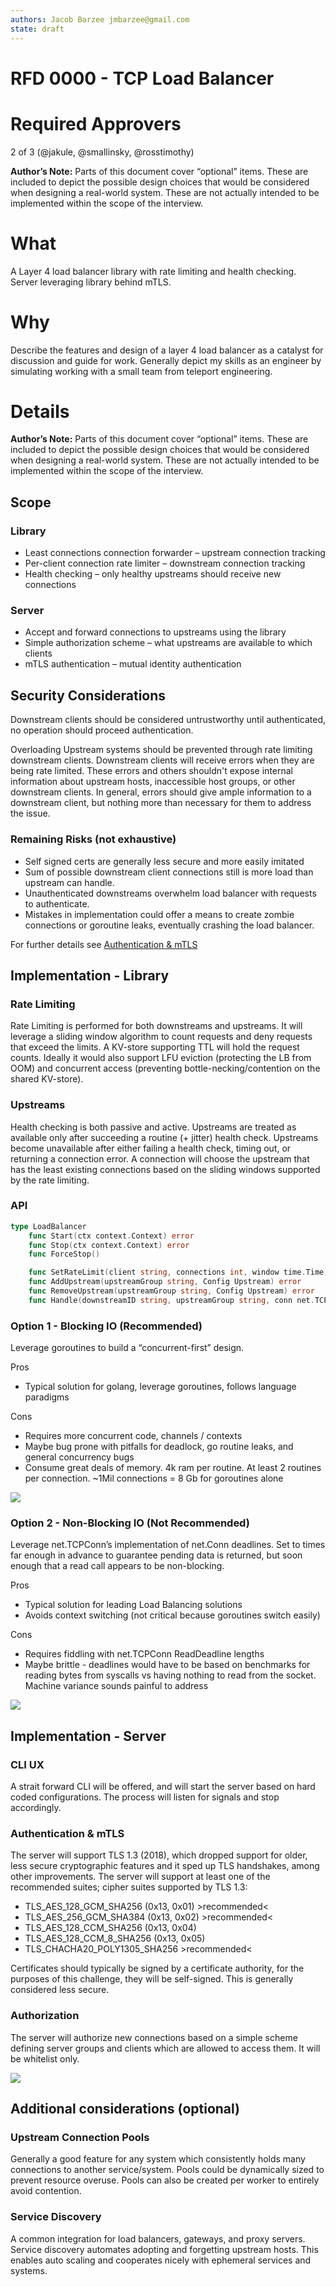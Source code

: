 ```yaml
---
authors: Jacob Barzee jmbarzee@gmail.com
state: draft
---
```



# **RFD 0000 - TCP Load Balancer**

# Required Approvers
2 of 3 (@jakule, @smallinsky, @rosstimothy)

**Author’s Note:** Parts of this document cover “optional” items. These are included to depict the possible design choices that would be considered when designing a real-world system. These are not actually intended to be implemented within the scope of the interview.


# What
A Layer 4 load balancer library with rate limiting and health checking. Server leveraging library behind mTLS.

# Why
Describe the features and design of a layer 4 load balancer as a catalyst for discussion and guide for work. Generally depict my skills as an engineer by simulating working with a small team from teleport engineering.

# Details
**Author’s Note:** Parts of this document cover “optional” items. These are included to depict the possible design choices that would be considered when designing a real-world system. These are not actually intended to be implemented within the scope of the interview.



## Scope
### Library
- Least connections connection forwarder – upstream connection tracking
- Per-client connection rate limiter – downstream connection tracking
- Health checking – only healthy upstreams should receive new connections
### Server
- Accept and forward connections to upstreams using the library
- Simple authorization scheme – what upstreams are available to which clients
- mTLS authentication – mutual identity authentication

## Security Considerations
Downstream clients should be considered untrustworthy until authenticated, no operation should proceed authentication.

Overloading Upstream systems should be prevented through rate limiting downstream clients. Downstream clients will receive errors when they are being rate limited. These errors and others shouldn't expose internal information about upstream hosts, inaccessible host groups, or other downstream clients. In general, errors should give ample information to a downstream client, but nothing more than necessary for them to address the issue.

### Remaining Risks (not exhaustive)
- Self signed certs are generally less secure and more easily imitated
- Sum of possible downstream client connections still is more load than upstream can handle.
- Unauthenticated downstreams overwhelm load balancer with requests to authenticate.
- Mistakes in implementation could offer a means to create zombie connections or goroutine leaks, eventually crashing the load balancer.

For further details see [Authentication & mTLS](###Authentication-&-mTLS)

## Implementation - Library
### Rate Limiting
Rate Limiting is performed for both downstreams and upstreams. It will leverage a sliding window algorithm to count requests and deny requests that exceed the limits. A KV-store supporting TTL will hold the request counts. Ideally it would also support LFU eviction (protecting the LB from OOM) and concurrent access (preventing bottle-necking/contention on the shared KV-store). 

### Upstreams
Health checking is both passive and active. Upstreams are treated as available only after succeeding a routine (+ jitter) health check. Upstreams become unavailable after either failing a health check, timing out, or returning a connection error. A connection will choose the upstream that has the least existing connections based on the sliding windows supported by the rate limiting. 

### API

```go
type LoadBalancer
    func Start(ctx context.Context) error
    func Stop(ctx context.Context) error
    func ForceStop()

    func SetRateLimit(client string, connections int, window time.Time) error
    func AddUpstream(upstreamGroup string, Config Upstream) error
    func RemoveUpstream(upstreamGroup string, Config Upstream) error
    func Handle(downstreamID string, upstreamGroup string, conn net.TCPConn)
```


### Option 1 - Blocking IO (Recommended)
Leverage goroutines to build a “concurrent-first” design.

Pros
- Typical solution for golang, leverage goroutines, follows language paradigms

Cons
- Requires more concurrent code, channels / contexts
- Maybe bug prone with pitfalls for deadlock, go routine leaks, and general concurrency bugs
- Consume great deals of memory. 4k ram per routine. At least 2 routines per connection. ~1Mil connections = 8 Gb for goroutines alone

![](0000-tcp-load-balancer/library-blocking-io.png)


### Option 2 - Non-Blocking IO (**Not** Recommended)
Leverage net.TCPConn’s implementation of net.Conn deadlines. Set to times far enough in advance to guarantee pending data is returned, but soon enough that a read call appears to be non-blocking.

Pros
- Typical solution for leading Load Balancing solutions
- Avoids context switching (not critical because goroutines switch easily)

Cons
- Requires fiddling with net.TCPConn ReadDeadline lengths
- Maybe brittle - deadlines would have to be based on benchmarks for reading bytes from syscalls vs having nothing to read from the socket. Machine variance sounds painful to address

![](0000-tcp-load-balancer/library-non-blocking-io.png)


## Implementation - Server

### CLI UX
A strait forward CLI will be offered, and will start the server based on hard coded configurations. The process will listen for signals and stop accordingly. 

### Authentication & mTLS
The server will support TLS 1.3 (2018), which dropped support for older, less secure cryptographic features and it sped up TLS handshakes, among other improvements. The server will support at least one of the recommended suites; cipher suites supported by TLS 1.3:
- TLS_AES_128_GCM_SHA256 (0x13, 0x01)     >recommended<
- TLS_AES_256_GCM_SHA384 (0x13, 0x02)     >recommended<
- TLS_AES_128_CCM_SHA256 (0x13, 0x04)
- TLS_AES_128_CCM_8_SHA256 (0x13, 0x05)
- TLS_CHACHA20_POLY1305_SHA256            >recommended<

Certificates should typically be signed by a certificate authority, for the purposes of this challenge, they will be self-signed. This is generally considered less secure.

### Authorization
The server will authorize new connections based on a simple scheme defining server groups and clients which are allowed to access them. It will be whitelist only. 

![](0000-tcp-load-balancer/server.png)

## Additional considerations (optional)

### Upstream Connection Pools
Generally a good feature for any system which consistently holds many connections to another service/system. Pools could be dynamically sized to prevent resource overuse. Pools can also be created per worker to entirely avoid contention.

### Service Discovery
A common integration for load balancers, gateways, and proxy servers. Service discovery automates adopting and forgetting upstream hosts. This enables auto scaling and cooperates nicely with ephemeral services and systems.
